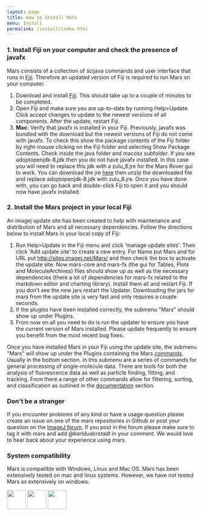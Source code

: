 ```yaml
---
layout: page
title: How to Install Mars
menu: Install
permalink: /install/index.html
---
```


### 1. Install Fiji on your computer and check the presence of javafx
Mars consists of a collection of scijava commands and user interface that runs in [Fiji](https://imagej.net/Fiji). Therefore an updated version of Fiji is required to run Mars on your computer.

1. Download and install [Fiji](https://imagej.net/Fiji/Downloads). This should take up to a couple of minutes to be completed.
2. Open Fiji and make sure you are up-to-date by running Help>Update. Click accept changes to update to the newest versions of all components. After the update, restart Fiji.
3. **Mac:** Verify that javafx is installed in your Fiji. Previously, javafx was bundled with the download but the newest versions of Fiji do not come with javafx. To check this show the package contents of the Fiji folder by right-mouse clicking on the Fiji folder and selecting Show Package Contents. Check inside the java folder and macosx subfolder. If you see adoptopenjdk-8.jdk then you do not have javafx installed. In this case you will need to replace this jdk with a zulu_8.jre for the Mars Rover gui to work. You can download the jre [here](https://forum.image.sc/t/can-not-use-javafx-on-fiji-at-openjdk/27213/10) then unzip the downloaded file and replace adoptopenjdk-8.jdk with zulu_8.jre. Once you have done with, you can go back and double-click Fiji to open it and you should now have javafx installed. 

### 2. Install the Mars project in your local Fiji
An imagej update site has been created to help with maintenance and distribution of Mars and all necessary dependencies. Follow the directions below to install Mars in your local copy of Fiji:
1. Run Help>Update in the Fiji menu and click 'manage update sites'. Then click 'Add update site' to create a new entry. For Name put Mars and for URL put http://sites.imagej.net/Mars/ and then check the box to activate the update site. Now mars-core and mars-fx (the gui for Tables, Plots and MoleculeArchives) files should show up as well as the necessary dependencies (there a lot of dependencies for mars-fx related to the markdown editor and charting library). Install them all and restart Fiji. If you don't see the new jars restart the Updater. Downloading the jars for mars from the update site is very fast and only requires a couple seconds.  
2. If the plugins have been installed correctly, the submenu "Mars" should show up under Plugins.
3. From now on all you need to do is run the updater to ensure you have the current version of Mars installed. Please update frequently to ensure you benefit from the most recent bug fixes.


Once you have installed Mars in your Fiji using the update site, the submenu "Mars" will show up under the Plugins containing the Mars [commands](../docs). Usually in the bottom section. In this submenu are a series of commands for general processing of single-molecule data. There are tools for both the analysis of fluorescence data as well as particle finding, fitting, and tracking. From there a range of other commands allow for filtering, sorting, and classification as outlined in the [documentation](../docs) section.  


### Don't be a stranger
If you encounter problems of any kind or have a usage question please create an issue on one of the mars repositories in Github or post your question on the [ImageJ forum](https://forum.image.sc). If you post in the forum please make sure to tag it with mars and add *@karlduderstadt* in your comment. We would love to hear back about your experience using mars.

### System compatibility
Mars is compatible with Windows, Linux and Mac OS. Mars has been extensively tested on mac and linux systems. However, we have not tested Mars as extensively on windows.

<img align='center' src='{{site.baseurl}}/usage/img/img1.png' width='50' />
<img align='center' src='{{site.baseurl}}/usage/img/img2.png' width='50' />
<img align='center' src='{{site.baseurl}}/usage/img/img3.png' width='50' />
